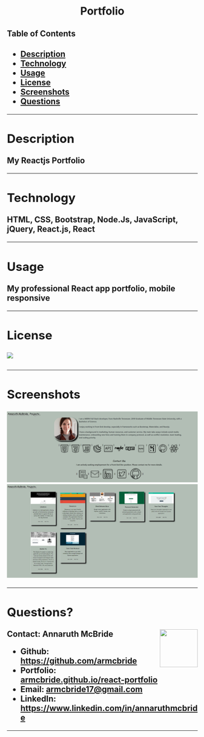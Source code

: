 
  <h1 align= "center">Portfolio</h1> 
  <h2>Table of Contents<h2>
  <ul>
  <li><a href="#descrip">Description</a></li>   
  <li><a href="#tech">Technology</a></li> 
  <li><a href="#use">Usage</a></li> 
  <li><a href="#license">License</a></li>
  <li><a href="#screen">Screenshots</a></li> 
  <li><a href="#quest">Questions</a></li>  
  </ul>
    <hr>
  <div id="descrip"><h2>Description</h2> </div>
  My Reactjs Portfolio
  <hr>
  <div id="tech"><h2>Technology</h2></div>           
  <p> HTML, CSS, Bootstrap, Node.Js, JavaScript, jQuery, React.js, React</p>
  <hr>
  <div id="use"><h2>Usage</h2></div>
  <p>My professional React app portfolio, mobile responsive</p>  
  <hr>
  <div id="license"><h2>License</h2></div>
  <p><img align="left" src= "https://img.shields.io/badge/License-MIT-blue"></p><br>
  <hr>
  <div id="screen"><h2>Screenshots</h2></div>
  <p><img src= "./src/assets/react-portfolio.PNG"><img src= "./src/assets/react-portfolio-projects.PNG"><img src= ""></p>
  <hr>
  <div id="quest"><h2>Questions?</h2> </div>
  <img align="right" width="100" height="100" src="https://avatars3.githubusercontent.com/u/58277359?v=4">         
    Contact: Annaruth McBride       
  <ul>
  <li>Github: <a href= "https://github.com/armcbride">https://github.com/armcbride</a></li>
  <li>Portfolio: <a href= "armcbride.github.io/react-portfolio">armcbride.github.io/react-portfolio</a></li>
  <li>Email: <a href= "mailto:armcbride17@gmail.com">armcbride17@gmail.com</a> </li>     
  <li>LinkedIn: <a href= "https://www.linkedin.com/in/annaruthmcbride">https://www.linkedin.com/in/annaruthmcbride</a></li>
  </ul> 
  <hr>